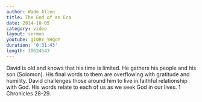 ```yaml
---
author: Wade Allen
title: The End of an Era
date: 2014-10-05
category: video
layout: sermon
youtube: giORY_YHqoY
duration: '0:31:43'
length: 30624543
---
```


David is old and knows that his time is limited. He gathers his people and his son (Solomon). His final words to them are overflowing with gratitude and humility. David challenges those around him to live in faithful relationship with God. His words relate to each of us as we seek God in our lives. 1 Chronicles 28-29.
